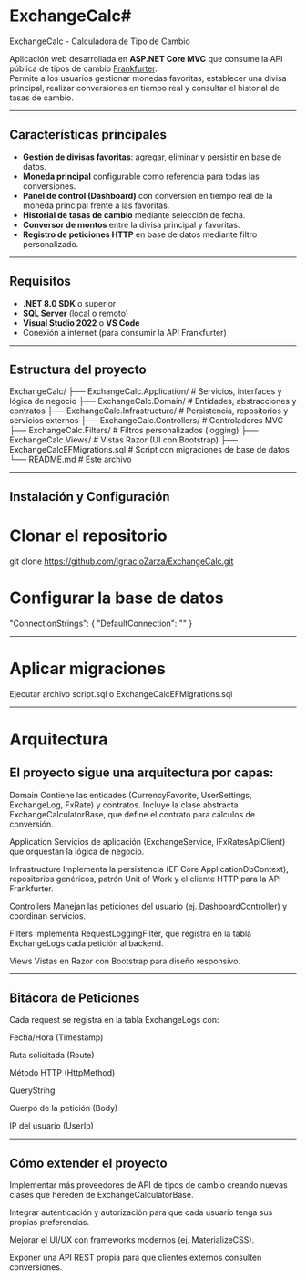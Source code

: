 # ExchangeCalc# 
ExchangeCalc - Calculadora de Tipo de Cambio

Aplicación web desarrollada en **ASP.NET Core MVC** que consume la API pública de tipos de cambio [Frankfurter](https://frankfurter.dev/).  
Permite a los usuarios gestionar monedas favoritas, establecer una divisa principal, realizar conversiones en tiempo real y consultar el historial de tasas de cambio.

---

## Características principales

- **Gestión de divisas favoritas**: agregar, eliminar y persistir en base de datos.
- **Moneda principal** configurable como referencia para todas las conversiones.
- **Panel de control (Dashboard)** con conversión en tiempo real de la moneda principal frente a las favoritas.
- **Historial de tasas de cambio** mediante selección de fecha.
- **Conversor de montos** entre la divisa principal y favoritas.
- **Registro de peticiones HTTP** en base de datos mediante filtro personalizado.

---

## Requisitos

- **.NET 8.0 SDK** o superior
- **SQL Server** (local o remoto)
- **Visual Studio 2022** o **VS Code**
- Conexión a internet (para consumir la API Frankfurter)

---

## Estructura del proyecto

ExchangeCalc/
├── ExchangeCalc.Application/     # Servicios, interfaces y lógica de negocio
├── ExchangeCalc.Domain/          # Entidades, abstracciones y contratos
├── ExchangeCalc.Infrastructure/  # Persistencia, repositorios y servicios externos
├── ExchangeCalc.Controllers/     # Controladores MVC
├── ExchangeCalc.Filters/         # Filtros personalizados (logging)
├── ExchangeCalc.Views/           # Vistas Razor (UI con Bootstrap)
├── ExchangeCalcEFMigrations.sql  # Script con migraciones de base de datos
└── README.md                     # Este archivo

---

## Instalación y Configuración
# Clonar el repositorio
git clone https://github.com/IgnacioZarza/ExchangeCalc.git

# Configurar la base de datos
"ConnectionStrings": {
  "DefaultConnection": ""
}

---

# Aplicar migraciones
Ejecutar archivo script.sql o ExchangeCalcEFMigrations.sql

---

# Arquitectura

## El proyecto sigue una arquitectura por capas:

Domain
Contiene las entidades (CurrencyFavorite, UserSettings, ExchangeLog, FxRate) y contratos.
Incluye la clase abstracta ExchangeCalculatorBase, que define el contrato para cálculos de conversión.

Application
Servicios de aplicación (ExchangeService, IFxRatesApiClient) que orquestan la lógica de negocio.

Infrastructure
Implementa la persistencia (EF Core ApplicationDbContext), repositorios genéricos, patrón Unit of Work y el cliente HTTP para la API Frankfurter.

Controllers
Manejan las peticiones del usuario (ej. DashboardController) y coordinan servicios.

Filters
Implementa RequestLoggingFilter, que registra en la tabla ExchangeLogs cada petición al backend.

Views
Vistas en Razor con Bootstrap para diseño responsivo.

---

##  Bitácora de Peticiones

Cada request se registra en la tabla ExchangeLogs con:

Fecha/Hora (Timestamp)

Ruta solicitada (Route)

Método HTTP (HttpMethod)

QueryString

Cuerpo de la petición (Body)

IP del usuario (UserIp)

---

## Cómo extender el proyecto

Implementar más proveedores de API de tipos de cambio creando nuevas clases que hereden de ExchangeCalculatorBase.

Integrar autenticación y autorización para que cada usuario tenga sus propias preferencias.

Mejorar el UI/UX con frameworks modernos (ej. MaterializeCSS).

Exponer una API REST propia para que clientes externos consulten conversiones.
